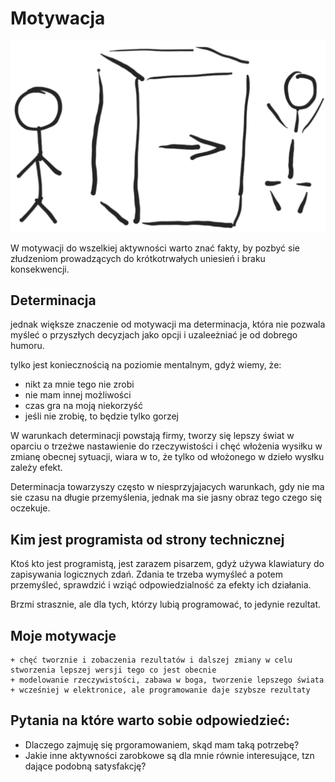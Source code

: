 # Motywacja

![wejście-wyjście](img/we-wy.png)

W motywacji do wszelkiej aktywności warto znać fakty, by pozbyć sie złudzeniom prowadzących do krótkotrwałych uniesień i braku konsekwencji.

## Determinacja

jednak większe znaczenie od motywacji ma determinacja,
która nie pozwala myśleć o przyszłych decyzjach jako opcji i uzaleeżniać je od dobrego humoru.

tylko jest koniecznością na poziomie mentalnym, gdyż wiemy, że:
+ nikt za mnie tego nie zrobi
+ nie mam innej możliwości
+ czas gra na moją niekorzyść
+ jeśli nie zrobię, to będzie tylko gorzej


W warunkach determinacji powstają firmy, tworzy się lepszy świat w oparciu o 
trzeźwe nastawienie do rzeczywistości i chęć włożenia wysiłku w zmianę obecnej sytuacji,
wiara w to, że tylko od włożonego w dzieło wysłku zależy efekt.
 
Determinacja towarzyszy często w niesprzyjajacych warunkach, gdy 
nie ma sie czasu na długie przemyślenia, jednak ma sie jasny obraz tego czego się oczekuje.


 
## Kim jest programista od strony technicznej
Ktoś kto jest programistą, jest zarazem pisarzem, gdyż używa klawiatury do zapisywania logicznych zdań.
Zdania te trzeba wymyśleć a potem przemyśleć, sprawdzić i wziąć odpowiedzialność za efekty ich działania.

Brzmi strasznie, ale dla tych, którzy lubią programować, to jedynie rezultat.


## Moje motywacje
    + chęć tworznie i zobaczenia rezultatów i dalszej zmiany w celu stworzenia lepszej wersji tego co jest obecnie
    + modelowanie rzeczywistości, zabawa w boga, tworzenie lepszego świata
    + wcześniej w elektronice, ale programowanie daje szybsze rezultaty
    

## Pytania na które warto sobie odpowiedzieć:
- Dlaczego zajmuję się prgoramowaniem, skąd mam taką potrzebę?
- Jakie inne aktywności zarobkowe są dla mnie równie interesujące, tzn dające podobną satysfakcję?


  


